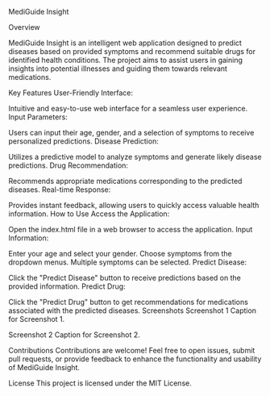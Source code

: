 MediGuide Insight


Overview

MediGuide Insight is an intelligent web application designed to predict diseases based on provided symptoms and recommend suitable drugs for identified health conditions. The project aims to assist users in gaining insights into potential illnesses and guiding them towards relevant medications.

Key Features
User-Friendly Interface:

Intuitive and easy-to-use web interface for a seamless user experience.
Input Parameters:

Users can input their age, gender, and a selection of symptoms to receive personalized predictions.
Disease Prediction:

Utilizes a predictive model to analyze symptoms and generate likely disease predictions.
Drug Recommendation:

Recommends appropriate medications corresponding to the predicted diseases.
Real-time Response:

Provides instant feedback, allowing users to quickly access valuable health information.
How to Use
Access the Application:

Open the index.html file in a web browser to access the application.
Input Information:

Enter your age and select your gender.
Choose symptoms from the dropdown menus. Multiple symptoms can be selected.
Predict Disease:

Click the "Predict Disease" button to receive predictions based on the provided information.
Predict Drug:

Click the "Predict Drug" button to get recommendations for medications associated with the predicted diseases.
Screenshots
Screenshot 1
Caption for Screenshot 1.

Screenshot 2
Caption for Screenshot 2.

Contributions
Contributions are welcome! Feel free to open issues, submit pull requests, or provide feedback to enhance the functionality and usability of MediGuide Insight.

License
This project is licensed under the MIT License.
